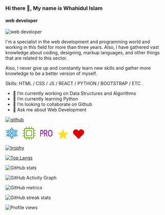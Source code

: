 ### Hi there 👋, My name is Whahidul Islam
#### web developer
![web developer](https://media.licdn.com/dms/image/C4E16AQGZ3tplkHpRWA/profile-displaybackgroundimage-shrink_350_1400/0/1661439630560?e=1678924800&v=beta&t=wZAAopNyhq3MaXb57Hheggx3wC6fmJUvSngTH51kKq8)

I'm a specialist in the web development and programming world and working in this field for more than three years. Also, I have gathered vast knowledge about coding, designing, markup languages, and other things that are related to this sector.

Also, I never give up and constantly learn new skills and gather more knowledge to be a better version of myself.

Skills: HTML / CSS / JS / REACT / PYTHON / BOOTSTRAP / ETC .

- 🔭 I’m currently working on Data Structures and Algorithms 
- 🌱 I’m currently learning Python 
- 👯 I’m looking to collaborate on Github 
- 💬 Ask me about Web Development 


[<img src='https://cdn.jsdelivr.net/npm/simple-icons@3.0.1/icons/github.svg' alt='github' height='40'>](https://github.com/md-whahid)  

<a href='https://archiveprogram.github.com/'><img src='https://raw.githubusercontent.com/acervenky/animated-github-badges/master/assets/acbadge.gif' width='40' height='40'></a> <a href='https://docs.github.com/en/developers'><img src='https://raw.githubusercontent.com/acervenky/animated-github-badges/master/assets/devbadge.gif' width='40' height='40'></a> <a href='https://github.com/pricing'><img src='https://raw.githubusercontent.com/acervenky/animated-github-badges/master/assets/pro.gif' width='40' height='40'></a> <a href='https://stars.github.com/'><img src='https://raw.githubusercontent.com/acervenky/animated-github-badges/master/assets/starbadge.gif' width='35' height='35'></a> <a href='https://docs.github.com/en/github/supporting-the-open-source-community-with-github-sponsors'><img src='https://raw.githubusercontent.com/acervenky/animated-github-badges/master/assets/sponsorbadge.gif' width='35' height='35'></a> 

[![trophy](https://github-profile-trophy.vercel.app/?username=md-whahid)](https://github.com/ryo-ma/github-profile-trophy)

[![Top Langs](https://github-readme-stats.vercel.app/api/top-langs/?username=md-whahid)](https://github.com/anuraghazra/github-readme-stats)

![GitHub stats](https://github-readme-stats.vercel.app/api?username=md-whahid&show_icons=true)  

![GitHub Activity Graph](https://activity-graph.herokuapp.com/graph?username=md-whahid)  

![GitHub metrics](https://metrics.lecoq.io/md-whahid)  

![GitHub streak stats](https://streak-stats.demolab.com/?user=md-whahid)  

![Profile views](https://gpvc.arturio.dev/md-whahid)  
